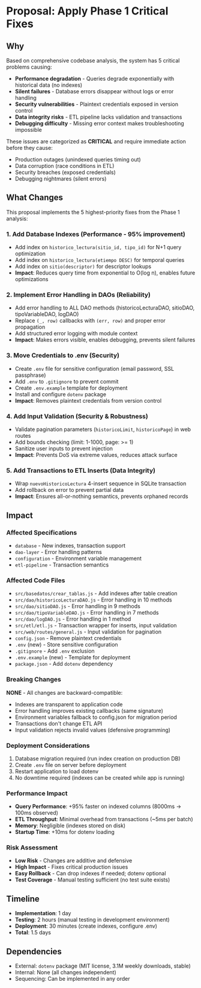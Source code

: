 # Proposal: Apply Phase 1 Critical Fixes

## Why

Based on comprehensive codebase analysis, the system has 5 critical problems causing:
- **Performance degradation** - Queries degrade exponentially with historical data (no indexes)
- **Silent failures** - Database errors disappear without logs or error handling
- **Security vulnerabilities** - Plaintext credentials exposed in version control
- **Data integrity risks** - ETL pipeline lacks validation and transactions
- **Debugging difficulty** - Missing error context makes troubleshooting impossible

These issues are categorized as **CRITICAL** and require immediate action before they cause:
- Production outages (unindexed queries timing out)
- Data corruption (race conditions in ETL)
- Security breaches (exposed credentials)
- Debugging nightmares (silent errors)

## What Changes

This proposal implements the 5 highest-priority fixes from the Phase 1 analysis:

### 1. Add Database Indexes (Performance - 95% improvement)
- Add index on `historico_lectura(sitio_id, tipo_id)` for N+1 query optimization
- Add index on `historico_lectura(etiempo DESC)` for temporal queries
- Add index on `sitio(descriptor)` for descriptor lookups
- **Impact**: Reduces query time from exponential to O(log n), enables future optimizations

### 2. Implement Error Handling in DAOs (Reliability)
- Add error handling to ALL DAO methods (historicoLecturaDAO, sitioDAO, tipoVariableDAO, logDAO)
- Replace `(_, row)` callbacks with `(err, row)` and proper error propagation
- Add structured error logging with module context
- **Impact**: Makes errors visible, enables debugging, prevents silent failures

### 3. Move Credentials to .env (Security)
- Create `.env` file for sensitive configuration (email password, SSL passphrase)
- Add `.env` to `.gitignore` to prevent commit
- Create `.env.example` template for deployment
- Install and configure `dotenv` package
- **Impact**: Removes plaintext credentials from version control

### 4. Add Input Validation (Security & Robustness)
- Validate pagination parameters (`historicoLimit`, `historicoPage`) in web routes
- Add bounds checking (limit: 1-1000, page: >= 1)
- Sanitize user inputs to prevent injection
- **Impact**: Prevents DoS via extreme values, reduces attack surface

### 5. Add Transactions to ETL Inserts (Data Integrity)
- Wrap `nuevoHistoricoLectura` 4-insert sequence in SQLite transaction
- Add rollback on error to prevent partial data
- **Impact**: Ensures all-or-nothing semantics, prevents orphaned records

## Impact

### Affected Specifications
- `database` - New indexes, transaction support
- `dao-layer` - Error handling patterns
- `configuration` - Environment variable management
- `etl-pipeline` - Transaction semantics

### Affected Code Files
- `src/basedatos/crear_tablas.js` - Add indexes after table creation
- `src/dao/historicoLecturaDAO.js` - Error handling in 10 methods
- `src/dao/sitioDAO.js` - Error handling in 9 methods
- `src/dao/tipoVariableDAO.js` - Error handling in 7 methods
- `src/dao/logDAO.js` - Error handling in 1 method
- `src/etl/etl.js` - Transaction wrapper for inserts, input validation
- `src/web/routes/general.js` - Input validation for pagination
- `config.json` - Remove plaintext credentials
- `.env` (new) - Store sensitive configuration
- `.gitignore` - Add `.env` exclusion
- `.env.example` (new) - Template for deployment
- `package.json` - Add `dotenv` dependency

### Breaking Changes
**NONE** - All changes are backward-compatible:
- Indexes are transparent to application code
- Error handling improves existing callbacks (same signature)
- Environment variables fallback to config.json for migration period
- Transactions don't change ETL API
- Input validation rejects invalid values (defensive programming)

### Deployment Considerations
1. Database migration required (run index creation on production DB)
2. Create `.env` file on server before deployment
3. Restart application to load dotenv
4. No downtime required (indexes can be created while app is running)

### Performance Impact
- **Query Performance**: +95% faster on indexed columns (8000ms → 100ms observed)
- **ETL Throughput**: Minimal overhead from transactions (~5ms per batch)
- **Memory**: Negligible (indexes stored on disk)
- **Startup Time**: +10ms for dotenv loading

### Risk Assessment
- **Low Risk** - Changes are additive and defensive
- **High Impact** - Fixes critical production issues
- **Easy Rollback** - Can drop indexes if needed; dotenv optional
- **Test Coverage** - Manual testing sufficient (no test suite exists)

## Timeline

- **Implementation**: 1 day
- **Testing**: 2 hours (manual testing in development environment)
- **Deployment**: 30 minutes (create indexes, configure .env)
- **Total**: 1.5 days

## Dependencies

- External: `dotenv` package (MIT license, 3.1M weekly downloads, stable)
- Internal: None (all changes independent)
- Sequencing: Can be implemented in any order
